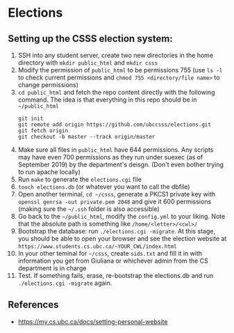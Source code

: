 # Elections

## Setting up the CSSS election system:

1. SSH into any student server, create two new directories in the home directory with `mkdir public_html` and `mkdir csss`
2. Modify the permission of `public_html` to be permissions 755 (use `ls -l` to check current permissions and `chmod 755 <directory/file name>` to change permissions)
3. `cd public_html` and fetch the repo content directly with the following command. The idea is that everything in this repo should be in `~/public_html`
    ```
    git init
    git remote add origin https://github.com/ubccsss/elections.git
    git fetch origin
    git checkout -b master --track origin/master
    ```
4.  Make sure all files in `public_html` have 644 permissions. Any scripts may have even 700 permissions as they run under suexec (as of September 2019) by the department's deisgn. (Don't even bother trying to run apache locally)
5. Run `make` to generate the `elections.cgi` file
6. `touch elections.db` (or whatever you want to call the dbfile)
7. Open another terminal, `cd ~/csss`, generate a PKCS1 private key with `openssl genrsa -out private.pem 2048` and give it 600 permissions (making sure the `~/.ssh` folder is also accessible)
8. Go back to the `~/public_html`, modify the `config.yml` to your liking. Note that the absolute path is something like `/home/<letter>/<cwl>/`
9. Bootstrap the database: run `./elections.cgi -migrate`. At this stage, you should be able to open your browser and see the election website at `https://www.students.cs.ubc.ca/~YOUR_CWL/index.html`
10. In your other teminal for `~/csss`, create `sids.txt` and fill it in with information you get from Giuliana or whichever admin from the CS department is in charge 
11.  Test. If something fails, erase, re-bootstrap the elections.db and run `./elections.cgi -migrate` again.


## References
- https://my.cs.ubc.ca/docs/setting-personal-website